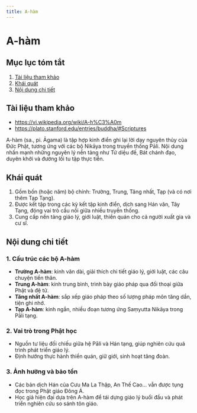 ```yaml
---
title: A-hàm
---
```


# A-hàm

## Mục lục tóm tắt
1. [Tài liệu tham khảo](#tai-lieu-tham-khao)
2. [Khái quát](#khai-quat)
3. [Nội dung chi tiết](#noi-dung-chi-tiet)

## Tài liệu tham khảo

- <https://vi.wikipedia.org/wiki/A-h%C3%A0m>
- <https://plato.stanford.edu/entries/buddha/#Scriptures>

A-hàm (sa., pi. Āgama) là tập hợp kinh điển ghi lại lời dạy nguyên thủy của Đức Phật, tương ứng với các bộ Nikāya trong truyền thống Pāli. Nội dung nhấn mạnh những nguyên lý nền tảng như Tứ diệu đế, Bát chánh đạo, duyên khởi và đường lối tu tập thực tiễn.

## Khái quát

1. Gồm bốn (hoặc năm) bộ chính: Trường, Trung, Tăng nhất, Tạp (và có nơi thêm Tạp Tạng).
2. Được kết tập trong các kỳ kết tập kinh điển, dịch sang Hán văn, Tây Tạng, đóng vai trò cầu nối giữa nhiều truyền thống.
3. Cung cấp nền tảng giáo lý, giới luật, thiền quán cho cả người xuất gia và cư sĩ.

## Nội dung chi tiết

### 1. Cấu trúc các bộ A-hàm
- **Trường A-hàm**: kinh văn dài, giải thích chi tiết giáo lý, giới luật, các câu chuyện tiền thân.
- **Trung A-hàm**: kinh trung bình, trình bày giáo pháp qua đối thoại giữa Phật và đệ tử.
- **Tăng nhất A-hàm**: sắp xếp giáo pháp theo số lượng pháp môn tăng dần, tiện ghi nhớ.
- **Tạp A-hàm**: kinh ngắn, nhiều đoạn tương ứng Saṃyutta Nikāya trong Pāli tạng.

### 2. Vai trò trong Phật học
- Nguồn tư liệu đối chiếu giữa hệ Pāli và Hán tạng, giúp nghiên cứu quá trình phát triển giáo lý.
- Định hướng thực hành thiền quán, giữ giới, sinh hoạt tăng đoàn.

### 3. Ảnh hưởng và bảo tồn
- Các bản dịch Hán của Cưu Ma La Thập, An Thế Cao… vẫn được tụng đọc trong Phật giáo Đông Á.
- Học giả hiện đại dựa trên A-hàm để tái dựng giáo lý buổi đầu và phát triển nghiên cứu so sánh tôn giáo.
